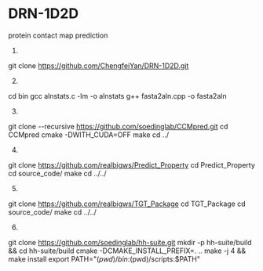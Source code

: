 # DRN-1D2D
protein contact map prediction


1.
git clone https://github.com/ChengfeiYan/DRN-1D2D.git

2.
cd bin
gcc alnstats.c -lm -o alnstats
g++ fasta2aln.cpp -o fasta2aln

3.
git clone --recursive https://github.com/soedinglab/CCMpred.git
cd CCMpred
cmake -DWITH_CUDA=OFF
make
cd ../

4.
git clone https://github.com/realbigws/Predict_Property
cd Predict_Property
cd source_code/
	make
cd ../../

5.
git clone https://github.com/realbigws/TGT_Package
cd TGT_Package
cd source_code/
	make
cd ../../

6.
git clone https://github.com/soedinglab/hh-suite.git
mkdir -p hh-suite/build && cd hh-suite/build
cmake -DCMAKE_INSTALL_PREFIX=. ..
make -j 4 && make install
export PATH="$(pwd)/bin:$(pwd)/scripts:$PATH"

